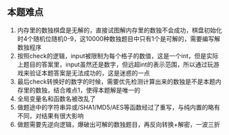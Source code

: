 ## 本题难点

1. 内存里的数独棋盘是无解的，直接试图解内存里的数独不会成功，棋盘初始化时4个随机位随机0-9，这10000种数独题目中只有1个是可解的，需要编写解数独程序
2. 按照check的逻辑，input被限制为每个格子的数值，这是一个int，但是实际上题目的答案里，input虽然还是数字，但远超int的表示范围，所以通过玩游戏来验证本题答案是无法成功的，这是迷惑的一点
3. 最后check转换好的数字的时候，需要优先检测计算出来的数独是不是本题内存里的数独，结合难点1，使得本题解是唯一的
4. 全局变量名和函数名被改乱了
5. 做题途中的字符串异或/SHA1/MD5/AES等函数经过了重写，与纯内置的略有不同，对结果有很大影响
6. 做题需要先逆向逻辑，爆破出可解的数独题目，再反向转换+解密，一波三折